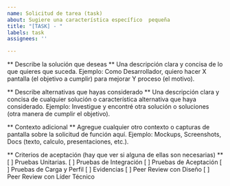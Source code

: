 ```yaml
---
name: Solicitud de tarea (task)
about: Sugiere una característica específico  pequeña
title: "[TASK] - "
labels: task
assignees: ''

---
```


** Describe la solución que deseas **
Una descripción clara y concisa de lo que quieres que suceda.
Ejemplo: Como Desarrollador, quiero hacer X pantalla (el objetivo a cumplir) para mejorar Y proceso (el motivo).

** Describe alternativas que hayas considerado **
Una descripción clara y concisa de cualquier solución o característica alternativa que haya considerado.
Ejemplo: Investigue y encontré otra solución o soluciones (otra manera de cumplir el objetivo).

** Contexto adicional **
Agregue cualquier otro contexto o capturas de pantalla sobre la solicitud de función aquí.
Ejemplo: Mockups, Screenshots, Docs (texto, calculo, presentaciones, etc.).

** Criterios de aceptación (hay que ver si alguna de ellas son necesarias) **
[ ] Pruebas Unitarias.
[ ] Pruebas de Integración
[ ] Pruebas de Aceptación
[ ] Pruebas de Carga y Perfil
[ ] Evidencias
[ ] Peer Review con Diseño
[ ] Peer Review con Líder Técnico
